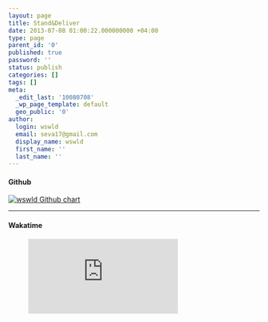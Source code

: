 ```yaml
---
layout: page
title: Stand&Deliver
date: 2013-07-08 01:00:22.000000000 +04:00
type: page
parent_id: '0'
published: true
password: ''
status: publish
categories: []
tags: []
meta:
  _edit_last: '10080708'
  _wp_page_template: default
  geo_public: '0'
author:
  login: wswld
  email: seva17@gmail.com
  display_name: wswld
  first_name: ''
  last_name: ''
---
```


#### Github
<div class="textwidget"><a href="https://github.com/wswld"><img src="http://ghchart.rshah.org/e0df00/wswld" alt="wswld Github chart"></a></div>

------

#### Wakatime
<figure><embed src="https://wakatime.com/share/@wswld/570b6d46-ccc1-40b0-aa28-acf2e329d67d.svg" /></figure>